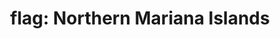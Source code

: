 ---
layout: flags
title: "flag: Northern Mariana Islands"
emoji: flag_northern_mariana_islands
permalink: 🇲🇵.html
image: assets/img/3moji/flag_northern_mariana_islands.png
---